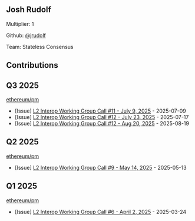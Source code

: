
## Josh Rudolf
Multiplier: 1

Github: [@jrudolf](https://github.com/jrudolf)

Team: Stateless Consensus

## Contributions

## Q3 2025


[ethereum/pm](https://github.com/ethereum/pm)
* [Issue] [L2 Interop Working Group Call #11 - July 9, 2025](https://github.com/ethereum/pm/issues/1608) - 2025-07-09
* [Issue] [L2 Interop Working Group Call #12 - July 23, 2025](https://github.com/ethereum/pm/issues/1626) - 2025-07-17
* [Issue] [L2 Interop Working Group Call #12 - Aug 20, 2025](https://github.com/ethereum/pm/issues/1694) - 2025-08-19
## Q2 2025


[ethereum/pm](https://github.com/ethereum/pm)
* [Issue] [L2 Interop Working Group Call #9 - May 14, 2025](https://github.com/ethereum/pm/issues/1541) - 2025-05-13
## Q1 2025

[ethereum/pm](https://github.com/ethereum/pm)
* [Issue] [L2 Interop Working Group Call #6 - April 2, 2025](https://github.com/ethereum/pm/issues/1404) - 2025-03-24
